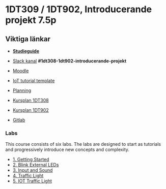 # 1DT309 / 1DT902, Introducerande projekt 7.5p



## Viktiga länkar

- [**Studieguide**](study_guide_1DT308.md)

- [Slack kanal](coursepress.lnu.se) **#1dt308-1dt902-introducerande-projekt**
- [Moodle](https://mymoodle.lnu.se/course/view.php?id=48555)
- [IoT tutorial template](report_template.md)
- [Planning](planning.md)
- [Kursplan 1DT308](https://kursplan.lnu.se/kursplaner/kursplan-1DT308-1.pdf)
- [Kursplan 1DT902](https://kursplan.lnu.se/kursplaner/kursplan-1DT902-1.pdf)
- [Gitlab](https://gitlab.lnu.se)

### Labs

This course consists of six labs. The labs are designed to start as tutorials and progressively introduce new concepts and complexity. 

 * [1. Getting Started](labs/1%20Getting%20Started.md)
 * [2. Blink External LEDs](labs/2%20Blink%20External%20LEDs.md)
 * [3. Input and Sound](labs/3%20Input%20and%20Sound.md)
 * [4. Traffic Light](labs/4%20Traffic%20Light.md)
 * [5. IOT Traffic Light](labs/5%20IOT%20Traffic%20Light%20.md)
